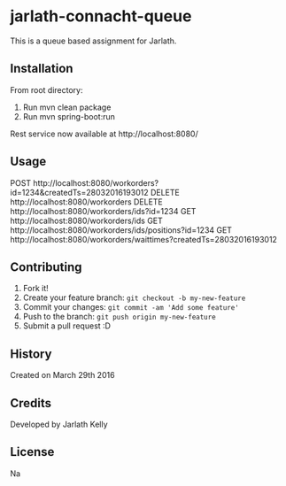 # jarlath-connacht-queue

This is a queue based assignment for Jarlath.

## Installation
From root directory:
1. Run mvn clean package 
2. Run mvn spring-boot:run

Rest service now available at http://localhost:8080/

## Usage
POST http://localhost:8080/workorders?id=1234&createdTs=28032016193012
DELETE http://localhost:8080/workorders
DELETE http://localhost:8080/workorders/ids?id=1234
GET http://localhost:8080/workorders/ids
GET http://localhost:8080/workorders/ids/positions?id=1234
GET http://localhost:8080/workorders/waittimes?createdTs=28032016193012



## Contributing

1. Fork it!
2. Create your feature branch: `git checkout -b my-new-feature`
3. Commit your changes: `git commit -am 'Add some feature'`
4. Push to the branch: `git push origin my-new-feature`
5. Submit a pull request :D

## History

Created on March 29th 2016

## Credits

Developed by Jarlath Kelly

## License

Na